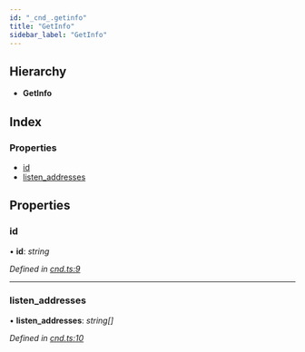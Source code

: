 ```yaml
---
id: "_cnd_.getinfo"
title: "GetInfo"
sidebar_label: "GetInfo"
---
```


## Hierarchy

* **GetInfo**

## Index

### Properties

* [id](_cnd_.getinfo.md#id)
* [listen_addresses](_cnd_.getinfo.md#listen_addresses)

## Properties

###  id

• **id**: *string*

*Defined in [cnd.ts:9](https://github.com/comit-network/comit-js-sdk/blob/68ef370/src/cnd.ts#L9)*

___

###  listen_addresses

• **listen_addresses**: *string[]*

*Defined in [cnd.ts:10](https://github.com/comit-network/comit-js-sdk/blob/68ef370/src/cnd.ts#L10)*
